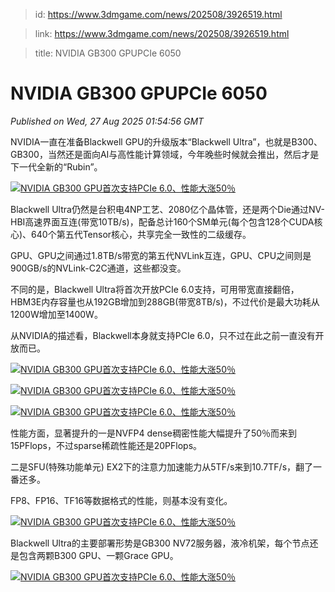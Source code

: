 > id: https://www.3dmgame.com/news/202508/3926519.html

> link: https://www.3dmgame.com/news/202508/3926519.html

> title: NVIDIA GB300 GPUPCIe 6050

# NVIDIA GB300 GPUPCIe 6050
_Published on Wed, 27 Aug 2025 01:54:56 GMT_

NVIDIA一直在准备Blackwell GPU的升级版本“Blackwell Ultra”，也就是B300、GB300，当然还是面向AI与高性能计算领域，今年晚些时候就会推出，然后才是下一代全新的“Rubin”。

[![NVIDIA GB300 GPU首次支持PCIe 6.0、性能大涨50％](https://img.3dmgame.com/uploads/images/xiaz/20250827/1756259681_644812.png)](https://img1.mydrivers.com/img/20250826/2b76ab0998a2427d899efa270578c769.png)

Blackwell Ultra仍然是台积电4NP工艺、2080亿个晶体管，还是两个Die通过NV-HBI高速界面互连(带宽10TB/s)，配备总计160个SM单元(每个包含128个CUDA核心)、640个第五代Tensor核心，共享完全一致性的二级缓存。

GPU、GPU之间通过1.8TB/s带宽的第五代NVLink互连，GPU、CPU之间则是900GB/s的NVLink-C2C通道，这些都没变。

不同的是，Blackwell Ultra将首次开放PCIe 6.0支持，可用带宽直接翻倍，HBM3E内存容量也从192GB增加到288GB(带宽8TB/s)，不过代价是最大功耗从1200W增加至1400W。

从NVIDIA的描述看，Blackwell本身就支持PCIe 6.0，只不过在此之前一直没有开放而已。

[![NVIDIA GB300 GPU首次支持PCIe 6.0、性能大涨50％](https://img.3dmgame.com/uploads/images/xiaz/20250827/1756259681_268255.png)](https://img1.mydrivers.com/img/20250826/a4088c5de528411abfe73ccf94621382.png)

[![NVIDIA GB300 GPU首次支持PCIe 6.0、性能大涨50％](https://img.3dmgame.com/uploads/images/xiaz/20250827/1756259682_327467.png)](https://img1.mydrivers.com/img/20250826/3d045cb6daf24f8cbc4d31cae7a855cc.png)

[![NVIDIA GB300 GPU首次支持PCIe 6.0、性能大涨50％](https://img.3dmgame.com/uploads/images/xiaz/20250827/1756259682_641380.png)](https://img1.mydrivers.com/img/20250826/c36da2c2725243c3885083645b376e1a.png)

性能方面，显著提升的一是NVFP4 dense稠密性能大幅提升了50％而来到15PFlops，不过sparse稀疏性能还是20PFlops。

二是SFU(特殊功能单元) EX2下的注意力加速能力从5TF/s来到10.7TF/s，翻了一番还多。

FP8、FP16、TF16等数据格式的性能，则基本没有变化。

[![NVIDIA GB300 GPU首次支持PCIe 6.0、性能大涨50％](https://img.3dmgame.com/uploads/images/xiaz/20250827/1756259682_104912.png)](https://img1.mydrivers.com/img/20250826/4cc7b6826adc4b0d859d7db7c5560e66.png)

Blackwell Ultra的主要部署形势是GB300 NV72服务器，液冷机架，每个节点还是包含两颗B300 GPU、一颗Grace GPU。

[![NVIDIA GB300 GPU首次支持PCIe 6.0、性能大涨50％](https://img.3dmgame.com/uploads/images/xiaz/20250827/1756259682_245271.png)](https://img1.mydrivers.com/img/20250826/1e83cb10fbc9414788f868cf855b77f0.png)
